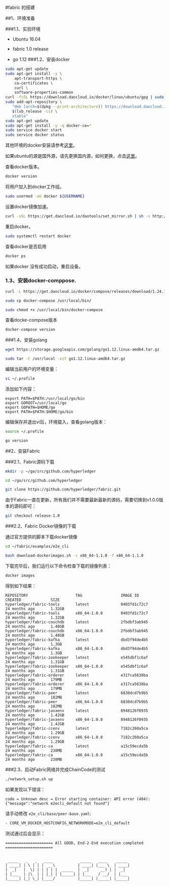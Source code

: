 
#fabric 的搭建

##1、环境准备

###1.1、实验环境

- Ubuntu 16.04

- fabric 1.0 release

- go 1.12
###1.2、安装docker

```bash
sudo apt-get update
sudo apt-get install -y \
    apt-transport-https \
    ca-certificates \
    curl \
    software-properties-common
curl -fsSL https://download.daocloud.io/docker/linux/ubuntu/gpg | sudo apt-key add -
sudo add-apt-repository \
   "deb [arch=$(dpkg --print-architecture)] https://download.daocloud.io/docker/linux/ubuntu \
   $(lsb_release -cs) \
   stable"
sudo apt-get update
sudo apt-get install -y -q docker-ce=*
sudo service docker start
sudo service docker status
```
其他环境的docker安装请参考[这里](https://download.daocloud.io/Docker_Mirror/Docker)。

如果ubuntu的源是国外源，请先更换国内源，如何更换，点击[这里](https://www.linuxidc.com/Linux/2017-11/148627.htm)。

查看docker版本。
```bash
docker version
```

将用户加入到docker工作组。
```bash
sudo usermod -aG docker ${USERNAME}
```

设置docker镜像加速。
```bash
curl -sSL https://get.daocloud.io/daotools/set_mirror.sh | sh -s http://f1361db2.m.daocloud.io
```

重启docker。
```bash
sudo systemctl restart docker
```

查看docker是否启用
```bash
docker ps
```

 如果docker 没有成功启动，重启设备。
 
### 1.3、安装docker-comppose.
 
 ```bash
 curl -L https://get.daocloud.io/docker/compose/releases/download/1.24.1/docker-compose-`uname -s`-`uname -m` > ./docker-compose
 
 sudo cp docker-compose /usr/local/bin/
 
 sudo chmod +x /usr/local/bin/docker-compose
 ```
 查看docke-compose版本 
 ```bash
 docker-compose version
 ```
 
 ###1.4、安装golang
```bash
wget https://storage.googleapis.com/golang/go1.12.linux-amd64.tar.gz

sudo tar -C /usr/local -xzf go1.12.linux-amd64.tar.gz
```

编辑当前用户的环境变量：
```bash
vi ~/.profile
```

添加如下内容：
```text
export PATH=$PATH:/usr/local/go/bin 
export GOROOT=/usr/local/go 
export GOPATH=$HOME/go 
export PATH=$PATH:$HOME/go/bin
```
编辑保存并退出vi后，环境载入，查看golang版本：
```bash
source ~/.profile

go version
```

 
 ##2、安装Fabric
 
 ###2.1、Fabric源码下载
 
 ```bash
mkdir -p ~/go/src/github.com/hyperledger 

cd ~/go/src/github.com/hyperledger  

git clone https://github.com/hyperledger/fabric.git
 ```
 
由于Fabric一直在更新，所有我们并不需要最新最新的源码，需要切换到v1.0.0版本的源码即可：

```bash
git checkout release-1.0
```

###2.2、Fabric Docker镜像的下载

通过官方提供的脚本下载docker镜像

```bash
cd ~/fabric/examples/e2e_cli

bash download-dockerimages.sh -c x86_64-1.1.0 -f x86_64-1.1.0
``` 
下载完毕后，我们运行以下命令检查下载的镜像列表：
```bash
docker images 
```

得到如下结果：
```
REPOSITORY                     TAG                 IMAGE ID            CREATED             SIZE
hyperledger/fabric-tools       latest              0403fd1c72c7        24 months ago       1.32GB
hyperledger/fabric-tools       x86_64-1.0.0        0403fd1c72c7        24 months ago       1.32GB
hyperledger/fabric-couchdb     latest              2fbdbf3ab945        24 months ago       1.48GB
hyperledger/fabric-couchdb     x86_64-1.0.0        2fbdbf3ab945        24 months ago       1.48GB
hyperledger/fabric-kafka       latest              dbd3f94de4b5        24 months ago       1.3GB
hyperledger/fabric-kafka       x86_64-1.0.0        dbd3f94de4b5        24 months ago       1.3GB
hyperledger/fabric-zookeeper   latest              e545dbf1c6af        24 months ago       1.31GB
hyperledger/fabric-zookeeper   x86_64-1.0.0        e545dbf1c6af        24 months ago       1.31GB
hyperledger/fabric-orderer     latest              e317ca5638ba        24 months ago       179MB
hyperledger/fabric-orderer     x86_64-1.0.0        e317ca5638ba        24 months ago       179MB
hyperledger/fabric-peer        latest              6830dcd7b9b5        24 months ago       182MB
hyperledger/fabric-peer        x86_64-1.0.0        6830dcd7b9b5        24 months ago       182MB
hyperledger/fabric-javaenv     latest              8948126f0935        24 months ago       1.42GB
hyperledger/fabric-javaenv     x86_64-1.0.0        8948126f0935        24 months ago       1.42GB
hyperledger/fabric-ccenv       latest              7182c260a5ca        24 months ago       1.29GB
hyperledger/fabric-ccenv       x86_64-1.0.0        7182c260a5ca        24 months ago       1.29GB
hyperledger/fabric-ca          latest              a15c59ecda5b        24 months ago       238MB
hyperledger/fabric-ca          x86_64-1.0.0        a15c59ecda5b        24 months ago       238MB
```
###2.3、启动Fabric网络并完成ChainCode的测试

```bash
./network_setup.sh up
```
如果发现以下错误：
```
code = Unknown desc = Error starting container: API error (404): {"message":"network e2ecli_default not found"}
```
请手动修改 ``e2e_cli/base/peer-base.yaml``:
```dockerfile
- CORE_VM_DOCKER_HOSTCONFIG_NETWORKMODE=e2e_cli_default
```

测试通过后会显示：
```
===================== All GOOD, End-2-End execution completed =====================


 _____   _   _   ____            _____   ____    _____
| ____| | \ | | |  _ \          | ____| |___ \  | ____|
|  _|   |  \| | | | | |  _____  |  _|     __) | |  _|
| |___  | |\  | | |_| | |_____| | |___   / __/  | |___
|_____| |_| \_| |____/          |_____| |_____| |_____|
```

